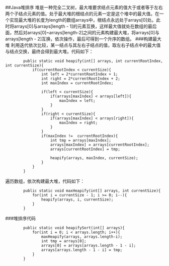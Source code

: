 ##Java堆排序
堆是一种完全二叉树，最大堆要求结点元素的值大于或者等于左右两个子结点元素的值。处于最大堆的根结点的元素一定是这个堆中的最大值。在一个实现最大堆的长度为length的数组arrays中，根结点永远处于arrays[0]处。此时将arrays[0]与arrays[length - 1]的元素互换，这样最大值就处在数组的最后面，然后对arrays[0]~arrays[length-2]之间的元素构建最大堆，将arrays[0]与arrays[length - 2]互换，依次操作，最后可得到一个升序的数组。
###构建最大堆
利用迭代依次比较，某一结点与其左右子结点的值，取左右子结点中的最大值与结点交换，最终会得到最大堆。代码如下：
	
		    public static void heapify(int[] arrays, int currentRootIndex, int currentSize){
		        if(currentRootIndex < currentSize){
		            int left = 2*currentRootIndex + 1;
		            int right = 2*currentRootIndex + 2;
		            int maxIndex = currentRootIndex;
		
		            if(left < currentSize){
		                if(arrays[maxIndex] < arrays[left]){
		                    maxIndex = left;
		                }
		            }
		            if(right < currentSize){
		                if(arrays[maxIndex] < arrays[right]){
		                    maxIndex = right;
		                }
		            }
		            if(maxIndex !=  currentRootIndex){
		                int tmp = arrays[maxIndex];
		                arrays[maxIndex] = arrays[currentRootIndex];
		                arrays[currentRootIndex] = tmp;
		
		                heapify(arrays, maxIndex, currentSize);
		            }
		        }
		    }
遍历数组，依次构建最大堆，代码如下：

		    public static void maxHeapify(int[] arrays, int currentSize){
		        for(int i = currentSize - 1; i >= 0; i--){
		            heapify(arrays, i, currentSize);
		        }
		    }

###堆排序代码

		    public static void heapifySort(int[] arrays){
		        for(int i = 0; i < arrays.length; i++){
		            maxHeapify(arrays, arrays.length-i);
		            int tmp = arrays[0];
		            arrays[0] = arrays[arrays.length - 1 - i];
		            arrays[arrays.length - 1 - i] = tmp;
		        }
		    }